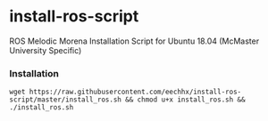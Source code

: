 # install-ros-script
ROS Melodic Morena Installation Script for Ubuntu 18.04 (McMaster University Specific)

### Installation
```
wget https://raw.githubusercontent.com/eechhx/install-ros-script/master/install_ros.sh && chmod u+x install_ros.sh && ./install_ros.sh
```
